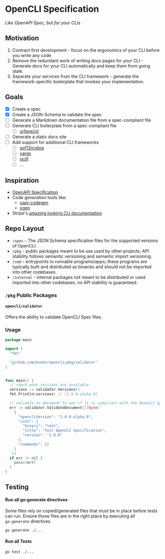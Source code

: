 # OpenCLI Specification

_Like OpenAPI Spec, but for your CLIs_

## Motivation

1. Contract first development - focus on the ergonomics of your CLI before you write any code
2. Remove the redundant work of writing docs pages for your CLI - Generate docs for your CLI automatically and keep them from going stale.
3. Separate your services from the CLI framework - generate the framework-specific boilerplate that invokes your implementation.

## Goals

- [x] Create a spec
- [x] Create a JSON-Schema to validate the spec
- [ ] Generate a Markdown documentation file from a spec-compliant file
- [ ] Generate CLI boilerplate from a spec-compliant file
  - [ ] [urfave/cli](https://github.com/urfave/cli)
- [ ] Generate a static docs site
- [ ] Add support for additional CLI frameworks
  - [ ] [spf13/cobra](https://github.com/spf13/cobra)
  - [ ] [yargs](https://www.npmjs.com/package/yargs)
  - [ ] [oclif](https://www.npmjs.com/package/yargs)
  - [ ] ...

## Inspiration

* [OpenAPI Specification](https://swagger.io/specification/)
* Code generation tools like:
  - [oapi-codegen](https://github.com/oapi-codegen/oapi-codegen)
  - [ogen](https://ogen.dev)
* Stripe's [amazing looking CLI documentation](https://docs.stripe.com/cli)

## Repo Layout

- `/spec` - The JSON Schema specification files for the supported versions of OpenCLI.
- `/pkg` - public packages meant to be use used by other projects; API stability follows semantic versioning and semantic import versioning.
- `/cmd` - entrypoints to runnable programs/apps; these programs are typically built and distributed as binaries and should not be imported into other codebases.
- `/internal` - internal packages not meant to be distributed or used imported into other codebases; no API stability is guaranteed.

### `/pkg` Public Packages

#### `opencli/validator`

Offers the ability to validate OpenCLI Spec files.

### Usage

```go
package main

import (
  "fmt"

  "github.com/bcdxn/opencli/pkg/validator"
)
  

func main() {
  // check what versions are available
  versions := validator.Versions()
  fmt.Println(versions) // [1.0.0-alpha.0]

  // validate an document to see if it is compliant with the OpenCLI Specification
  err := validator.ValidateDocument([]byte(`
    {
      "opencliVersion": "1.0.0-alpha.0",
      "info": {
        "binary": "test",
        "title": "Test OpenCLI Specification",
        "version": "1.0.0"
      },
      "commands": {}
    }
  `))
  if err != nil {
    panic(err)
  }
}

```

## Testing

#### Run all go:generate directives

Some files rely on copied/generated files that must be in place before tests can run.
Ensure those files are in the right place by executing all `go:generate` directives.

```sh
go generate ./...
```

#### Run all Tests

```sh
go test ./...
```
